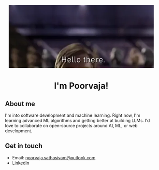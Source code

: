 <div align="center">
    <img src="/assets/hello.webp" alt="Hello there">
  <h1> I'm Poorvaja!</h1>
</div>

## About me 

I'm into software development and machine learning. Right now, I'm learning advanced ML algorithms and getting better at building LLMs. I'd love to collaborate on open-source projects around AI, ML, or web development.

## Get in touch 

- Email: poorvaja.sathasivam@outlook.com
- [LinkedIn](https://www.linkedin.com/in/poorvaja-satha-sivam/)
